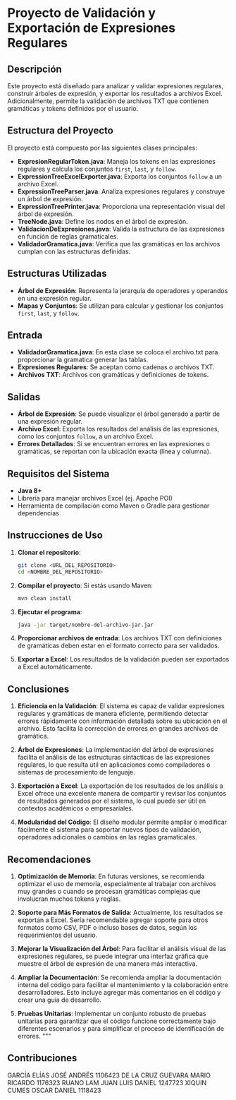 
# Proyecto de Validación y Exportación de Expresiones Regulares

## Descripción
Este proyecto está diseñado para analizar y validar expresiones regulares, construir árboles de expresión, y exportar los resultados a archivos Excel. Adicionalmente, permite la validación de archivos TXT que contienen gramáticas y tokens definidos por el usuario.

## Estructura del Proyecto
El proyecto está compuesto por las siguientes clases principales:

- **ExpresionRegularToken.java**: Maneja los tokens en las expresiones regulares y calcula los conjuntos `first`, `last`, y `follow`.
- **ExpressionTreeExcelExporter.java**: Exporta los conjuntos `follow` a un archivo Excel.
- **ExpressionTreeParser.java**: Analiza expresiones regulares y construye un árbol de expresión.
- **ExpressionTreePrinter.java**: Proporciona una representación visual del árbol de expresión.
- **TreeNode.java**: Define los nodos en el árbol de expresión.
- **ValidacionDeExpresiones.java**: Valida la estructura de las expresiones en función de reglas gramaticales.
- **ValidadorGramatica.java**: Verifica que las gramáticas en los archivos cumplan con las estructuras definidas.

## Estructuras Utilizadas
- **Árbol de Expresión**: Representa la jerarquía de operadores y operandos en una expresión regular.
- **Mapas y Conjuntos**: Se utilizan para calcular y gestionar los conjuntos `first`, `last`, y `follow`.

## Entrada
- **ValidadorGramatica.java**: En esta clase se coloca el archivo.txt para proporcionar la gramatica generar las tablas.
- **Expresiones Regulares**: Se aceptan como cadenas o archivos TXT.
- **Archivos TXT**: Archivos con gramáticas y definiciones de tokens.

## Salidas
- **Árbol de Expresión**: Se puede visualizar el árbol generado a partir de una expresión regular.
- **Archivo Excel**: Exporta los resultados del análisis de las expresiones, como los conjuntos `follow`, a un archivo Excel.
- **Errores Detallados**: Si se encuentran errores en las expresiones o gramáticas, se reportan con la ubicación exacta (línea y columna).

## Requisitos del Sistema
- **Java 8+**
- Librería para manejar archivos Excel (ej. Apache POI)
- Herramienta de compilación como Maven o Gradle para gestionar dependencias

## Instrucciones de Uso

1. **Clonar el repositorio**:
   ```bash
   git clone <URL_DEL_REPOSITORIO>
   cd <NOMBRE_DEL_REPOSITORIO>
   ```

2. **Compilar el proyecto**:
   Si estás usando Maven:
   ```bash
   mvn clean install
   ```

3. **Ejecutar el programa**:
   ```bash
   java -jar target/nombre-del-archivo-jar.jar
   ```

4. **Proporcionar archivos de entrada**:
   Los archivos TXT con definiciones de gramáticas deben estar en el formato correcto para ser validados.

5. **Exportar a Excel**:
   Los resultados de la validación pueden ser exportados a Excel automáticamente.

## Conclusiones
1. **Eficiencia en la Validación**: El sistema es capaz de validar expresiones regulares y gramáticas de manera eficiente, permitiendo detectar errores rápidamente con información detallada sobre su ubicación en el archivo. Esto facilita la corrección de errores en grandes archivos de gramática.
   
2. **Árbol de Expresiones**: La implementación del árbol de expresiones facilita el análisis de las estructuras sintácticas de las expresiones regulares, lo que resulta útil en aplicaciones como compiladores o sistemas de procesamiento de lenguaje.

3. **Exportación a Excel**: La exportación de los resultados de los análisis a Excel ofrece una excelente manera de compartir y revisar los conjuntos de resultados generados por el sistema, lo cual puede ser útil en contextos académicos o empresariales.

4. **Modularidad del Código**: El diseño modular permite ampliar o modificar fácilmente el sistema para soportar nuevos tipos de validación, operadores adicionales o cambios en las reglas gramaticales.

## Recomendaciones
1. **Optimización de Memoria**: En futuras versiones, se recomienda optimizar el uso de memoria, especialmente al trabajar con archivos muy grandes o cuando se procesan gramáticas complejas que involucran muchos tokens y reglas.

2. **Soporte para Más Formatos de Salida**: Actualmente, los resultados se exportan a Excel. Sería recomendable agregar soporte para otros formatos como CSV, PDF o incluso bases de datos, según los requerimientos del usuario.

3. **Mejorar la Visualización del Árbol**: Para facilitar el análisis visual de las expresiones regulares, se puede integrar una interfaz gráfica que muestre el árbol de expresión de una manera más interactiva.

4. **Ampliar la Documentación**: Se recomienda ampliar la documentación interna del código para facilitar el mantenimiento y la colaboración entre desarrolladores. Esto incluye agregar más comentarios en el código y crear una guía de desarrollo.

5. **Pruebas Unitarias**: Implementar un conjunto robusto de pruebas unitarias para garantizar que el código funcione correctamente bajo diferentes escenarios y para simplificar el proceso de identificación de errores.
"""

## Contribuciones
GARCÍA ELÍAS JOSÉ ANDRÉS         1106423
DE LA CRUZ GUEVARA MARIO RICARDO	1176323
RUANO LAM JUAN LUIS DANIEL	      1247723
XIQUIN CUMES OSCAR DANIEL	      1118423

